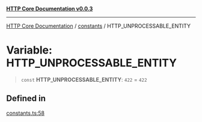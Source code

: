 [**HTTP Core Documentation v0.0.3**](../../README.md)

***

[HTTP Core Documentation](../../modules.md) / [constants](../README.md) / HTTP\_UNPROCESSABLE\_ENTITY

# Variable: HTTP\_UNPROCESSABLE\_ENTITY

> `const` **HTTP\_UNPROCESSABLE\_ENTITY**: `422` = `422`

## Defined in

[constants.ts:58](https://github.com/stonemjs/http-core/blob/33a82b77e98ade423889148c13f25ccd40b75c8a/src/constants.ts#L58)
